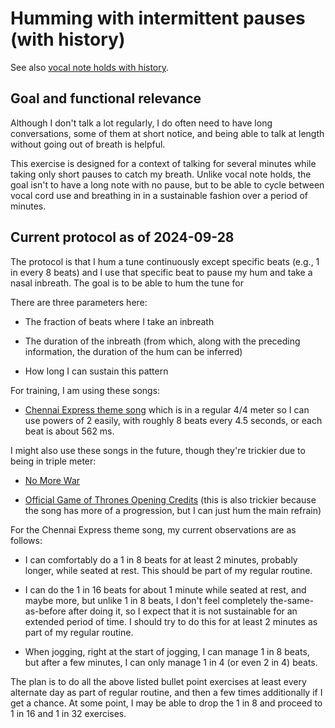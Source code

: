 # Humming with intermittent pauses (with history)

See also [vocal note holds with history](vocal-note-holds-with-history.md).

## Goal and functional relevance

Although I don't talk a lot regularly, I do often need to have long
conversations, some of them at short notice, and being able to talk at
length without going out of breath is helpful.

This exercise is designed for a context of talking for several minutes
while taking only short pauses to catch my breath. Unlike vocal note
holds, the goal isn't to have a long note with no pause, but to be
able to cycle between vocal cord use and breathing in in a sustainable
fashion over a period of minutes.

## Current protocol as of 2024-09-28

The protocol is that I hum a tune continuously except specific beats
(e.g., 1 in every 8 beats) and I use that specific beat to pause my
hum and take a nasal inbreath. The goal is to be able to hum the tune for

There are three parameters here:

* The fraction of beats where I take an inbreath

* The duration of the inbreath (from which, along with the preceding
  information, the duration of the hum can be inferred)

* How long I can sustain this pattern

For training, I am using these songs:

* [Chennai Express theme
  song](https://www.youtube.com/watch?v=S6KtEqxGQbw) which is in a
  regular 4/4 meter so I can use powers of 2 easily, with roughly 8
  beats every 4.5 seconds, or each beat is about 562 ms.

I might also use these songs in the future, though they're trickier
due to being in triple meter:

* [No More War](https://www.youtube.com/watch?v=4ADnsqiqAI8)

* [Official Game of Thrones Opening
  Credits](https://www.youtube.com/watch?v=s7L2PVdrb_8) (this is also
  trickier because the song has more of a progression, but I can just
  hum the main refrain)

For the Chennai Express theme song, my current observations are as follows:

* I can comfortably do a 1 in 8 beats for at least 2 minutes, probably
  longer, while seated at rest. This should be part of my regular routine.

* I can do the 1 in 16 beats for about 1 minute while seated at rest,
  and maybe more, but unlike 1 in 8 beats, I don't feel completely
  the-same-as-before after doing it, so I expect that it is not
  sustainable for an extended period of time. I should try to do this
  for at least 2 minutes as part of my regular routine.

* When jogging, right at the start of jogging, I can manage 1 in 8
  beats, but after a few minutes, I can only manage 1 in 4 (or even 2
  in 4) beats.

The plan is to do all the above listed bullet point exercises at least
every alternate day as part of regular routine, and then a few times
additionally if I get a chance. At some point, I may be able to drop
the 1 in 8 and proceed to 1 in 16 and 1 in 32 exercises.


